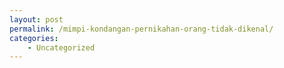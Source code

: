 ```yaml
---
layout: post
permalink: /mimpi-kondangan-pernikahan-orang-tidak-dikenal/
categories:
    - Uncategorized
---
```


